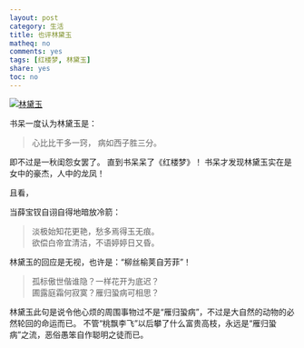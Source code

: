 ```yaml
---
layout: post
category: 生活
title: 也评林黛玉
matheq: no
comments: yes
tags: [红楼梦, 林黛玉]
share: yes
toc: no
---
```


<a class="fancybox" rel="gallery1" href="http://ww2.sinaimg.cn/large/61dccbaajw1fby3a5pvsdj20ci0iotb8.jpg" title="林黛玉"><img src="http://ww2.sinaimg.cn/large/61dccbaajw1fby3a5pvsdj20ci0iotb8.jpg" alt="林黛玉" /></a>

书呆一度认为林黛玉是：

> 心比比干多一窍， 病如西子胜三分。

即不过是一秋闺怨女罢了。
直到书呆呆了《红楼梦》！
书呆才发现林黛玉实在是女中的豪杰，人中的龙凤！

且看，

当薛宝钗自诩自得地暗放冷箭：

> 淡极始知花更艳，愁多焉得玉无痕。  
> 欲偿白帝宜清洁，不语婷婷日又昏。  

林黛玉的回应是无视，也许是：“柳丝榆荚自芳菲”！

> 孤标傲世偕谁隐？一样花开为底迟？  
> 圃露庭霜何寂寞？雁归蛩病可相思？  

林黛玉此句是说令他心烦的周围事物过不是“雁归蛩病”，不过是大自然的动物的必然轮回的命运而已。
不管“桃飘李飞”以后攀了什么富贵高枝，永远是“雁归蛩病”之流，恶俗愚笨自作聪明之徒而已。
